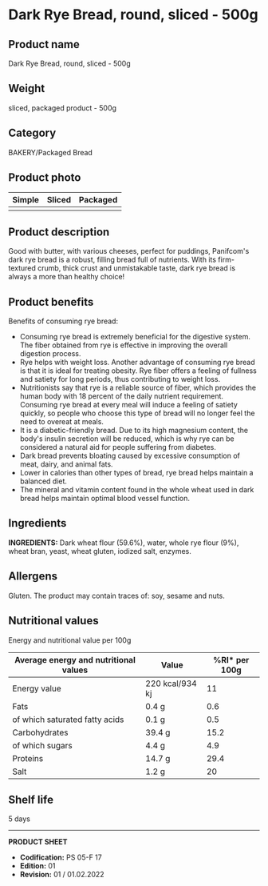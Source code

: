 # Dark Rye Bread, round, sliced - 500g

## Product name
Dark Rye Bread, round, sliced - 500g

## Weight
sliced, packaged product - 500g

## Category
BAKERY/Packaged Bread

## Product photo
Simple | Sliced | Packaged
:---|:---|:---:
| | | |


## Product description
Good with butter, with various cheeses, perfect for puddings, Panifcom's dark rye bread is a robust, filling bread full of nutrients. With its firm-textured crumb, thick crust and unmistakable taste, dark rye bread is always a more than healthy choice!


## Product benefits
Benefits of consuming rye bread:
- Consuming rye bread is extremely beneficial for the digestive system. The fiber obtained from rye is effective in improving the overall digestion process.
- Rye helps with weight loss. Another advantage of consuming rye bread is that it is ideal for treating obesity. Rye fiber offers a feeling of fullness and satiety for long periods, thus contributing to weight loss.
- Nutritionists say that rye is a reliable source of fiber, which provides the human body with 18 percent of the daily nutrient requirement. Consuming rye bread at every meal will induce a feeling of satiety quickly, so people who choose this type of bread will no longer feel the need to overeat at meals.
- It is a diabetic-friendly bread. Due to its high magnesium content, the body's insulin secretion will be reduced, which is why rye can be considered a natural aid for people suffering from diabetes.
- Dark bread prevents bloating caused by excessive consumption of meat, dairy, and animal fats.
- Lower in calories than other types of bread, rye bread helps maintain a balanced diet.
- The mineral and vitamin content found in the whole wheat used in dark bread helps maintain optimal blood vessel function.


## Ingredients
**INGREDIENTS:** Dark wheat flour (59.6%), water, whole rye flour (9%), wheat bran, yeast, wheat gluten, iodized salt, enzymes.

## Allergens
Gluten. The product may contain traces of: soy, sesame and nuts.

## Nutritional values
Energy and nutritional value per 100g

| Average energy and nutritional values | Value | %RI* per 100g |
|-------------------------------------|--------|------------------|
| Energy value                        | 220 kcal/934 kj | 11              |
| Fats                                | 0.4 g           | 0.6             |
| of which saturated fatty acids      | 0.1 g           | 0.5             |
| Carbohydrates                       | 39.4 g          | 15.2            |
| of which sugars                     | 4.4 g           | 4.9             |
| Proteins                            | 14.7 g          | 29.4            |
| Salt                                | 1.2 g           | 20              |

## Shelf life
5 days

---
**PRODUCT SHEET**
- **Codification:** PS 05-F 17
- **Edition:** 01
- **Revision:** 01 / 01.02.2022
